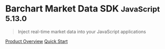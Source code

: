 # Barchart Market Data SDK <small>JavaScript 5.13.0</small>

> Inject real-time market data into your JavaScript applications

[Product Overview](/content/product_overview)
[Quick Start](/content/quick_start)
